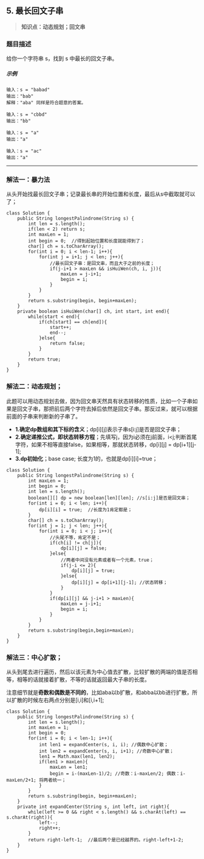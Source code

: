 ## 5. 最长回文子串
> **知识点：动态规划；回文串**
### 题目描述

给你一个字符串 s，找到 s 中最长的回文子串。

##### 示例

```
输入：s = "babad"
输出："bab"
解释："aba" 同样是符合题意的答案。

输入：s = "cbbd"
输出："bb"

输入：s = "a"
输出："a"

输入：s = "ac"
输出："a"
```
---
### 解法一：暴力法

从头开始找最长回文子串；记录最长串的开始位置和长度，最后从s中截取就可以了；

```
class Solution {
    public String longestPalindrome(String s) {
        int len = s.length();
        if(len < 2) return s;
        int maxLen = 1;
        int begin = 0;  //得到起始位置和长度就能得到了；
        char[] ch = s.toCharArray();
        for(int i = 0; i < len-1; i++){
            for(int j = i+1; j < len; j++){
                //最长回文子串：是回文串，而且大于之前的长度；
                if(j-i+1 > maxLen && isHuiWen(ch, i, j)){
                    maxLen = j-i+1; 
                    begin = i;
                }
            }
        }
        return s.substring(begin, begin+maxLen);
    }
    private boolean isHuiWen(char[] ch, int start, int end){
        while(start < end){
            if(ch[start] == ch[end]){
                start++;
                end--;
            }else{
                return false;
            }
        }
        return true;
    }
}
```
### 解法二：动态规划；   

此题可以用动态规划去做，因为回文串天然具有状态转移的性质，比如一个子串如果是回文子串，那把前后两个字符去掉后依然是回文子串。那反过来，就可以根据前面的子串来判断新的子串了。  

- **1.确定dp数组和其下标的含义**；dp[i][j]表示子串s[i:j]是否是回文子串；
- **2.确定递推公式，即状态转移方程**；先填写j，因为i必须在j前面，i<j;判断首尾字符，如果不相等直接false，如果相等，那就状态转移，dp[i][j] = dp[i+1][j-1]; 
- **3.dp初始化**；base case; 长度为1的，也就是dp[i][i]=true；   

```
class Solution {
    public String longestPalindrome(String s) {
        int maxLen = 1;
        int begin = 0;
        int len = s.length();
        boolean[][] dp = new boolean[len][len]; //s[i:j]是否是回文串；
        for(int i = 0; i < len; i++){
            dp[i][i] = true;  //长度为1肯定都是；
        }
        char[] ch = s.toCharArray();
        for(int j = 1; j < len; j++){
            for(int i = 0; i < j; i++){
                //头尾不等，肯定不是；
                if(ch[i] != ch[j]){
                    dp[i][j] = false;
                }else{
                    //两者中间没有元素或者有一个元素，true；
                    if(j-i <= 2){
                        dp[i][j] = true;
                    }else{
                        dp[i][j] = dp[i+1][j-1]; //状态转移；
                    }
                }
                if(dp[i][j] && j-i+1 > maxLen){
                    maxLen = j-i+1;
                    begin = i;
                }
            }
        }
        return s.substring(begin,begin+maxLen);
    } 
}
```

### 解法三：中心扩散；   

从头到尾去进行遍历，然后以该元素为中心值去扩散，比较扩散的两端的值是否相等，相等的话就接着扩散，不等的话就返回最大子串的长度。    

注意细节就是**奇数和偶数是不同的**，比如aba以b扩散，和abba以bb进行扩散，所以扩散的时候左右两点分别是[i,i]和[i,i+1];   

```
class Solution {
    public String longestPalindrome(String s) {
        int len = s.length();
        int maxLen = 1;
        int begin = 0;
        for(int i = 0; i < len-1; i++){
            int len1 = expandCenter(s, i, i); //偶数中心扩散；
            int len2 = expandCenter(s, i, i+1); //奇数中心扩散；
            len1 = Math.max(len1, len2);
            if(len1 > maxLen){
                maxLen = len1;
                begin = i-(maxLen-1)/2; //奇数：i-maxLen/2; 偶数：i-maxLen/2+1; 将两者统一；
            }
        }
        return s.substring(begin, begin+maxLen);
    }
    private int expandCenter(String s, int left, int right){
        while(left >= 0 && right < s.length() && s.charAt(left) == s.charAt(right)){
            left--;
            right++;
        }
        return right-left-1;  //最后两个是已经越界的。right-left+1-2;
    }
}
```
